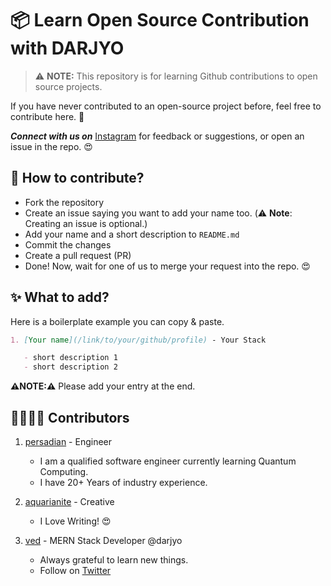 # 📦 Learn Open Source Contribution with DARJYO

> ⚠️ **NOTE:** This repository is for learning Github contributions to open source projects.

If you have never contributed to an open-source project before, feel free to contribute here. 🙂

**_Connect with us on_** [Instagram](https://www.instagram.com/drjyo) for feedback or suggestions, or open an issue in the repo. 😍

## 📝 **How to contribute?**

- Fork the repository
- Create an issue saying you want to add your name too. (⚠️ **Note**: Creating an issue is optional.)
- Add your name and a short description to `README.md`
- Commit the changes
- Create a pull request (PR)
- Done! Now, wait for one of us to merge your request into the repo. 😍

## ✨ **What to add?**

Here is a boilerplate example you can copy & paste.

```md
1. [Your name](/link/to/your/github/profile) - Your Stack

   - short description 1
   - short description 2
```

**⚠️NOTE:⚠️** Please add your entry at the end.

<!-- ---- Add Your Name & Description Below ---- -->

## 👨‍👩‍👧‍👦 **Contributors**

1. [persadian](https://github.com/arishma108) - Engineer

   - I am a qualified software engineer currently learning Quantum Computing.
   - I have 20+ Years of industry experience. 

3. [aquarianite](https://github.com/aquarianite) - Creative

   - I Love Writing! 😍

4. [ved](https://github.com/DARJYO-developer) - MERN Stack Developer @darjyo

   - Always grateful to learn new things.
   - Follow on [Twitter](https://twitter.com/DARJYO1)



